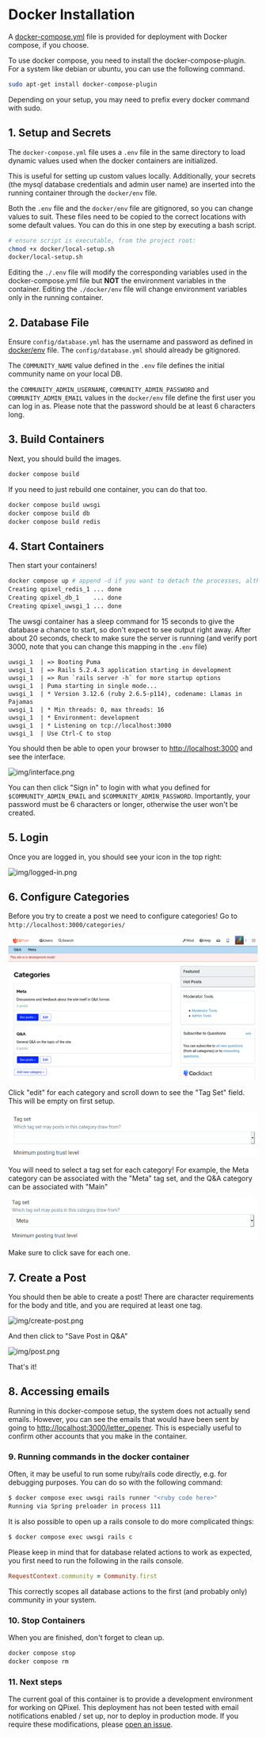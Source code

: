 # Docker Installation

A [docker-compose.yml](../docker-compose.yml) file is provided for deployment with Docker compose, if you choose.

To use docker compose, you need to install the docker-compose-plugin. For a system like debian or ubuntu, you can use the following command.

```bash
sudo apt-get install docker-compose-plugin
```

Depending on your setup, you may need to prefix every docker command with sudo.

## 1. Setup and Secrets

The `docker-compose.yml` file uses a `.env` file in the same directory to load dynamic values used when the docker containers are initialized.

This is useful for setting up custom values locally. Additionally, your secrets (the mysql database credentials and admin user name) are inserted into the running container through the `docker/env` file.

Both the `.env` file and the `docker/env` file are gitignored, so you can change values to suit. These files need to be copied to the correct locations with some default values. You can do this in one step by executing a bash script.

```bash
# ensure script is executable, from the project root:
chmod +x docker/local-setup.sh
docker/local-setup.sh
```

Editing the `./.env` file will modify the corresponding variables used in the docker-compose.yml file but **NOT** the environment variables in the container. Editing the `./docker/env` file will change environment variables only in the running container.

## 2. Database File
Ensure `config/database.yml` has the username and password as defined in [docker/env](docker/env) file. The `config/database.yml` should already be gitignored.

The `COMMUNITY_NAME` value defined in the `.env` file defines the initial community name on your local DB.

the `COMMUNITY_ADMIN_USERNAME`, `COMMUNITY_ADMIN_PASSWORD` and `COMMUNITY_ADMIN_EMAIL` values in the `docker/env` file define the first user you can log in as. Please note that the password should be at least 6 characters long.

## 3. Build Containers

Next, you should build the images.

```bash
docker compose build
```

If you need to just rebuild one container, you can do that too.

```bash
docker compose build uwsgi
docker compose build db
docker compose build redis
```

## 4. Start Containers

Then start your containers! 

```bash
docker compose up # append -d if you want to detach the processes, although it can be useful to see output into the terminal
Creating qpixel_redis_1 ... done
Creating qpixel_db_1    ... done
Creating qpixel_uwsgi_1 ... done
```

The uwsgi container has a sleep command for 15 seconds to give the database a chance to start,
so don't expect to see output right away. After about 20 seconds, check to make sure the server is running (and verify port 3000, note that you can change this mapping in the `.env` file)

```
uwsgi_1  | => Booting Puma
uwsgi_1  | => Rails 5.2.4.3 application starting in development 
uwsgi_1  | => Run `rails server -h` for more startup options
uwsgi_1  | Puma starting in single mode...
uwsgi_1  | * Version 3.12.6 (ruby 2.6.5-p114), codename: Llamas in Pajamas
uwsgi_1  | * Min threads: 0, max threads: 16
uwsgi_1  | * Environment: development
uwsgi_1  | * Listening on tcp://localhost:3000
uwsgi_1  | Use Ctrl-C to stop
```

You should then be able to open your browser to [http://localhost:3000](http://localhost:3000)
and see the interface. 

![img/interface.png](../img/interface.png)

You can then click "Sign in" to login with what you defined for `$COMMUNITY_ADMIN_EMAIL` and `$COMMUNITY_ADMIN_PASSWORD`. Importantly, your password must be 6 characters or longer, otherwise the user won't be created.

## 5. Login

Once you are logged in, you should see your icon in the top right:

![img/logged-in.png](../img/logged-in.png)

## 6. Configure Categories

Before you try to create a post we need to configure categories! 
Go to `http://localhost:3000/categories/`

![img/categories.png](../img/categories.png)

 Click "edit" for each category and scroll down to see the "Tag Set" field. This
 will be empty on first setup.

![img/tagset.png](../img/tagset.png)

You will need to select a tag set for each category! For example, the Meta category can be
associated with the "Meta" tag set, and the Q&A category can be associated with "Main"

![img/tagset-selected.png](../img/tagset-selected.png)

Make sure to click save for each one.

## 7. Create a Post

You should then be able to create a post! There are character requirements for the
body and title, and you are required at least one tag.

![img/create-post.png](../img/create-post.png)

And then click to "Save Post in Q&A"

![img/post.png](../img/post.png)

That's it!

## 8. Accessing emails
Running in this docker-compose setup, the system does not actually send emails. However, you can see the emails that would have been sent by going to [http://localhost:3000/letter_opener](http://localhost:3000/letter_opener).
This is especially useful to confirm other accounts that you make in the container.

### 9. Running commands in the docker container
Often, it may be useful to run some ruby/rails code directly, e.g. for debugging purposes. You can do so with the following command:

```bash
$ docker compose exec uwsgi rails runner "<ruby code here>"
Running via Spring preloader in process 111
```

It is also possible to open up a rails console to do more complicated things:

```bash
$ docker compose exec uwsgi rails c
```

Please keep in mind that for database related actions to work as expected, you first need to run the following in the rails console.

```ruby
RequestContext.community = Community.first
```

This correctly scopes all database actions to the first (and probably only) community in your system.

### 10. Stop Containers

When you are finished, don't forget to clean up.

```bash
docker compose stop
docker compose rm
```

### 11. Next steps

The current goal of this container is to provide a development environment for
working on QPixel. This deployment has not been tested with email notifications
enabled / set up, nor to deploy in production mode. If you require these 
modifications, please [open an issue](https://github.com/codidact/qpixel/issues).
